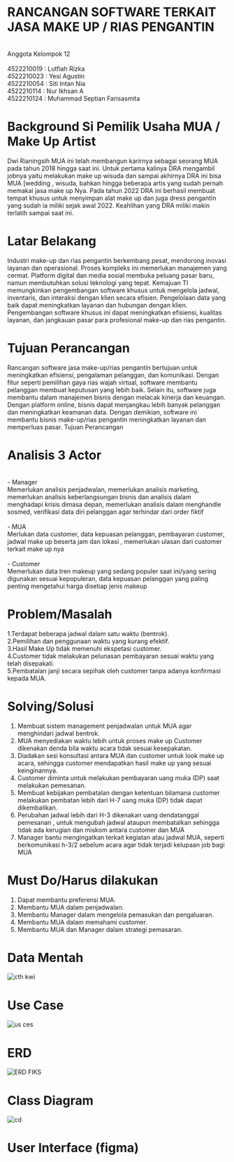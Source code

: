 # RANCANGAN SOFTWARE TERKAIT JASA MAKE UP / RIAS PENGANTIN #

<br> Anggota Kelompok 12 <br>
 <br> 4522210019 : Lutfiah Rizka <br>
 4522210023 : Yesi Agustin <br>
 4522210054 : Siti Intan Nia <br>
 4522210114 : Nur Ikhsan A <br>
 4522210124 : Muhammad Septian Farisasmita <br>

# Background Si Pemilik Usaha MUA / Make Up Artist  <br>
Dwi Rianingsih MUA ini telah membangun karirnya sebagai seorang MUA pada tahun 2018 hingga saat ini. Untuk pertama kalinya DRA mengambil jobnya yaitu melakukan make up wisuda dan sampai akhirnya DRA ini bisa MUA [wedding , wisuda, bahkan hingga beberapa artis yang sudah pernah memakai jasa make up Nya. Pada tahun 2022 DRA ini berhasil membuat tempat khusus untuk menyimpan alat make up dan juga dress pengantin yang sudah ia miliki sejak awal 2022. Keahlihan yang DRA miliki makin terlatih sampai saat ini. <br>

# Latar Belakang <br>
Industri make-up dan rias pengantin berkembang pesat, mendorong inovasi layanan dan operasional. Proses kompleks ini memerlukan manajemen yang cermat. Platform digital dan media sosial membuka peluang pasar baru, namun membutuhkan solusi teknologi yang tepat. Kemajuan TI memungkinkan pengembangan software khusus untuk mengelola jadwal, inventaris, dan interaksi dengan klien secara efisien. Pengelolaan data yang baik dapat meningkatkan layanan dan hubungan dengan klien. Pengembangan software khusus ini dapat meningkatkan efisiensi, kualitas layanan, dan jangkauan pasar para profesional make-up dan rias pengantin. <br>

# Tujuan Perancangan <br>
Rancangan software jasa make-up/rias pengantin bertujuan untuk meningkatkan efisiensi, pengalaman pelanggan, dan komunikasi. Dengan fitur seperti pemilihan gaya rias wajah virtual, software membantu pelanggan membuat keputusan yang lebih baik. Selain itu, software juga membantu dalam manajemen bisnis dengan melacak kinerja dan keuangan. Dengan platform online, bisnis dapat menjangkau lebih banyak pelanggan dan meningkatkan keamanan data. Dengan demikian, software ini membantu bisnis make-up/rias pengantin meningkatkan layanan dan memperluas pasar.
Tujuan Perancangan <br>

# Analisis 3 Actor <br>
<br> - Manager <br>
Memerlukan analisis penjadwalan, memerlukan analisis marketing, memerlukan analisis keberlangsungan bisnis dan analisis dalam menghadapi krisis dimasa depan, memerlukan analisis dalam menghandle sosmed, verifikasi data diri pelanggan agar terhindar dari order fiktif <br>
<br> - MUA <br>
Merlukan data customer, data kepuasan pelanggan, pembayaran customer, jadwal make up beserta jam dan lokasi , memerlukan ulasan dari customer terkait make up nya <br>
<br> - Customer <br>
Memerlukan data tren makeup yang sedang populer saat ini/yang sering digunakan sesuai kepopuleran, data kepuasan pelanggan yang paling penting mengetahui harga disetiap jenis makeup <br>

# Problem/Masalah <br>
1.Terdapat beberapa jadwal dalam satu waktu (bentrok). <br>
⁠2.Pemilihan dan penggunaan waktu yang kurang efektif. <br>
3.Hasil Make Up tidak memenuhi ekspetasi customer. <br>
4.Customer tidak melakukan pelunasan pembayaran sesuai waktu yang telah disepakati. <br>
5.Pembatalan janji secara sepihak oleh customer tanpa adanya konfirmasi kepada MUA. <br>

# Solving/Solusi <br>
1. Membuat sistem management penjadwalan untuk MUA agar menghindari jadwal bentrok. <br>
2. MUA menyediakan waktu lebih untuk proses make up Customer dikenakan denda bila waktu acara tidak sesuai kesepakatan.<br>
3. ⁠Diadakan sesi konsultasi antara MUA dan customer untuk look make up acara, sehingga customer mendapatkan hasil make up yang sesuai keinginannya.<br>
4. Customer diminta untuk melakukan pembayaran uang muka (DP) saat melakukan pemesanan.<br>
5. ⁠Membuat kebijakan pembatalan dengan ketentuan bilamana customer melakukan pembatan lebih dari H-7 uang muka (DP) tidak dapat dikembalikan.<br>
6. Perubahan jadwal lebih dari H-3 dikenakan uang dendatanggal pemesanan , untuk mengubah jadwal ataupun membatalkan  sehingga tidak ada kerugian dan miskom antara customer dan MUA<br>
7. Manager bantu mengingatkan terkait kegiatan atau jadwal MUA, seperti berkomunikasi h-3/2 sebelum acara agar tidak terjadi kelupaan job bagi MUA<br>

# Must Do/Harus dilakukan <br>
1. Dapat membantu preferensi MUA.<br>
2. Membantu MUA dalam penjadwalan.<br>
3. Membantu Manager dalam mengelola pemasukan dan pengaluaran.<br>
4. Membantu MUA dalam memahami customer.<br>
5. Membantu MUA dan Manager dalam strategi pemasaran.<br>

# Data Mentah 
![cth kwi](https://github.com/ssuperchill/Jasa-MakeUpArtist/assets/145957818/22961703-5d59-4bce-abbc-a3b501a4ba33)


# Use Case <br>
![us ces](https://github.com/ssuperchill/Jasa-MakeUpArtist/assets/145957818/81aac2b0-6eea-49bc-b153-780f17aa32f6)

# ERD <br>
![ERD FIKS](https://github.com/ssuperchill/Jasa-MakeUpArtist/assets/145957818/37094588-03a7-4e4e-9a13-2267a7fe253f)

# Class Diagram <br>
![cd](https://github.com/ssuperchill/Jasa-MakeUpArtist/assets/145957818/f5167cfd-337b-4ebe-a49a-4042908f8e7d)

# User Interface (figma)
